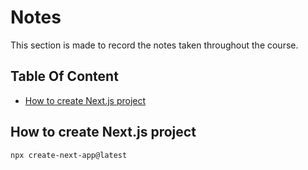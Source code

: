# Notes

This section is made to record the notes taken throughout the course.

## Table Of Content

- [How to create Next.js project](#how-to-create-next.js-project)

## How to create Next.js project

`npx create-next-app@latest`

